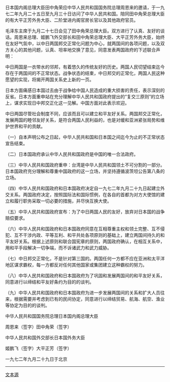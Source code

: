 日本国内阁总理大臣田中角荣应中华人民共和国国务院总理周恩来的邀请，于一九七二年九月二十五日至九月三十日访问了中华人民共和国。陪同田中角荣总理大臣的有大平正芳外务大臣、二阶堂进内阁官房长官以及其他政府官员。

毛泽东主席于九月二十七日会见了田中角荣总理大臣。双方进行了认真、友好的谈话。周恩来总理、姬鹏飞外交部长和田中角荣总理大臣、大平正芳外务大臣，始终在友好气氛中，以中日两国邦交正常化问题为中心，就两国间的各项问题，以及双方关心的其他问题，认真、坦率地交换了意见，同意发表两国政府的下述联合声明：

中日两国是一衣带水的邻邦，有着悠久的传统友好的历史。两国人民切望结束迄今存在于两国间的不正常状态。战争状态的结束，中日邦交的正常化，两国人民这种愿望的实现，将揭开两国关系史上新的一页。

日本方面痛感日本国过去由于战争给中国人民造成的重大损害的责任，表示深刻的反省。日本方面重申站在充分理解中华人民共和国政府提出的“复交三原则”的立场上，谋求实现日中邦交正化这一见解。中国方面对此表示欢迎。

中日两国尽管社会制度不同，应该而且可以建立和平友好关系。两国邦交正常化，发展两国的睦邻友好关系，是符合两国人民利益的，也是对缓和亚洲紧张局势和维护世界和平的贡献。

（一）自本声明公布之日起，中华人民共和国和日本国之间迄今为止的不正常状态宣告结束。

（二）日本国政府承认中华人民共和国政府是中国的唯一合法政府。

（三）中华人民共和国政府重申：台湾是中华人民共和国领土不可分割的一部分。日本国政府充分理解和尊重中国政府的这一立场，并坚持遵循波茨坦公告第八条的立场。

（四）中华人民共和国政府和日本国政府决定自一九七二年九月二十九日起建立外交关系。两国政府决定，按照国际法和国际惯例，在各自的首都为对方大使馆的建立和履行职务采取一切必要的措施，并尽快互换大使。

（五）中华人民共和国政府宣布：为了中日两国人民的友好，放弃对日本国的战争赔偿要求。

（六）中华人民共和国政府和日本国政府同意在互相尊重主权和领土完整、互不侵犯、互不干涉内政、平等互利、和平共处各项原则的基础上，建立两国间持久的和平友好关系。根据上述原则和联合国宪章的原则，两国政府确认，在相互关系中，用和平手段解决一切争端，而不诉诸武力和武力威胁。

（七）中日邦交正常化，不是针对第三国的。两国任何一方都不应在亚洲和太平洋地区谋求霸权，每一方都反对任何其他国家或集团建立这种霸权的努力。

（八）中华人民共和国政府和日本国政府为了巩固和发展两国间的和平友好关系，同意进行以缔结和平友好条约为目的的谈判。

（九）中华人民共和国政府和日本国政府为进一步发展两国间的关系和扩大人员往来，根据需要并考虑到已有的民间协定，同意进行以缔结贸易、航海、航空、渔业等协定为目的的谈判。

中华人民共和国国务院总理日本国内阁总理大臣

周恩来（签字）田中角荣（签字）

中华人民共和国外交部长日本国外务大臣

姬鹏飞（签字）大平正芳（签字）

一九七二年九月二十九日于北京

***

[文本源](https://baike.baidu.com/item/中华人民共和国政府和日本国政府联合声明/22280673)
